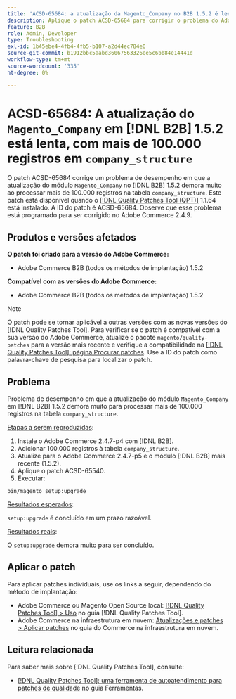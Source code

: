 ```yaml
---
title: 'ACSD-65684: a atualização da Magento_Company no B2B 1.5.2 é lenta, com mais de 100.000 registros na company_structure'
description: Aplique o patch ACSD-65684 para corrigir o problema do Adobe Commerce em que a atualização do módulo Magento_Company no B2B 1.5.2 demora muito devido ao processamento de um grande número de registros (~100.000+) na tabela company_structure.
feature: B2B
role: Admin, Developer
type: Troubleshooting
exl-id: 1b45ebe4-4fb4-4fb5-b107-a2d44ec784e0
source-git-commit: b1912bbc5aabd36067563326ee5c6bb84e14441d
workflow-type: tm+mt
source-wordcount: '335'
ht-degree: 0%

---
```


# ACSD-65684: A atualização do `Magento_Company` em [!DNL B2B] 1.5.2 está lenta, com mais de 100.000 registros em `company_structure`

O patch ACSD-65684 corrige um problema de desempenho em que a atualização do módulo `Magento_Company` no [!DNL B2B] 1.5.2 demora muito ao processar mais de 100.000 registros na tabela `company_structure`. Este patch está disponível quando o [[!DNL Quality Patches Tool (QPT)]](/help/tools/quality-patches-tool/quality-patches-tool-to-self-serve-quality-patches.md) 1.1.64 está instalado. A ID do patch é ACSD-65684. Observe que esse problema está programado para ser corrigido no Adobe Commerce 2.4.9.

## Produtos e versões afetados

**O patch foi criado para a versão do Adobe Commerce:**

* Adobe Commerce B2B (todos os métodos de implantação) 1.5.2

**Compatível com as versões do Adobe Commerce:**

* Adobe Commerce B2B (todos os métodos de implantação) 1.5.2

>[!NOTE]
>
>O patch pode se tornar aplicável a outras versões com as novas versões do [!DNL Quality Patches Tool]. Para verificar se o patch é compatível com a sua versão do Adobe Commerce, atualize o pacote `magento/quality-patches` para a versão mais recente e verifique a compatibilidade na [[!DNL Quality Patches Tool]: página Procurar patches](https://experienceleague.adobe.com/tools/commerce-quality-patches/index.html?lang=pt-BR). Use a ID do patch como palavra-chave de pesquisa para localizar o patch.

## Problema

Problema de desempenho em que a atualização do módulo `Magento_Company` em [!DNL B2B] 1.5.2 demora muito para processar mais de 100.000 registros na tabela `company_structure`.

<u>Etapas a serem reproduzidas</u>:

1. Instale o Adobe Commerce 2.4.7-p4 com [!DNL B2B].
1. Adicionar 100.000 registros à tabela `company_structure`.
1. Atualize para o Adobe Commerce 2.4.7-p5 e o módulo [!DNL B2B] mais recente (1.5.2).
1. Aplique o patch ACSD-65540.
1. Executar:

```
bin/magento setup:upgrade
```

<u>Resultados esperados</u>:

`setup:upgrade` é concluído em um prazo razoável.

<u>Resultados reais</u>:

O `setup:upgrade` demora muito para ser concluído.

## Aplicar o patch

Para aplicar patches individuais, use os links a seguir, dependendo do método de implantação:

* Adobe Commerce ou Magento Open Source local: [[!DNL Quality Patches Tool] > Uso](/help/tools/quality-patches-tool/usage.md) no guia [!DNL Quality Patches Tool].
* Adobe Commerce na infraestrutura em nuvem: [Atualizações e patches > Aplicar patches](https://experienceleague.adobe.com/docs/commerce-cloud-service/user-guide/develop/upgrade/apply-patches.html?lang=pt-BR) no guia do Commerce na infraestrutura em nuvem.

## Leitura relacionada

Para saber mais sobre [!DNL Quality Patches Tool], consulte:

* [[!DNL Quality Patches Tool]: uma ferramenta de autoatendimento para patches de qualidade](/help/tools/quality-patches-tool/quality-patches-tool-to-self-serve-quality-patches.md) no guia Ferramentas.
